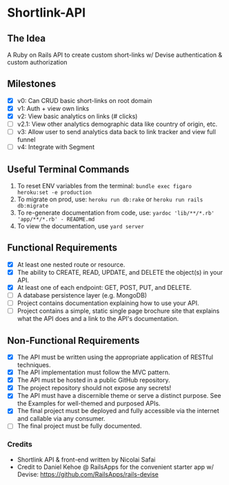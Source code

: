# Shortlink-API

## The Idea
A Ruby on Rails API to create custom short-links w/ Devise authentication & custom authorization

## Milestones

- [x] v0: Can CRUD basic short-links on root domain
- [x] v1: Auth + view own links
- [x] v2: View basic analytics on links (# clicks)
- [ ] v2.1: View other analytics demographic data like country of origin, etc.
- [ ] v3: Allow user to send analytics data back to link tracker and view full funnel
- [ ] v4: Integrate with Segment

## Useful Terminal Commands
1. To reset ENV variables from the terminal: `bundle exec figaro heroku:set -e production`
2. To migrate on prod, use: `heroku run db:rake` or `heroku run rails db:migrate`
3. To re-generate documentation from code, use: `yardoc 'lib/**/*.rb' 'app/**/*.rb' - README.md`
4. To view the documentation, use `yard server`

## Functional Requirements

- [x] At least one nested route or resource.
- [x] The ability to CREATE, READ, UPDATE, and DELETE the object(s) in your API.
- [x] At least one of each endpoint: GET, POST, PUT, and DELETE.
- [ ] A database persistence layer (e.g. MongoDB)
- [ ] Project contains documentation explaining how to use your API.
- [ ] Project contains a simple, static single page brochure site that explains what the API does and a link to the API's documentation.

## Non-Functional Requirements

- [x] The API must be written using the appropriate application of RESTful techniques.
- [x] The API implementation must follow the MVC pattern.
- [x] The API must be hosted in a public GitHub repository.
- [x] The project repository should not expose any secrets!
- [x] The API must have a discernible theme or serve a distinct purpose. See the Examples for well-themed and purposed APIs.
- [x] The final project must be deployed and fully accessible via the internet and callable via any consumer.
- [ ] The final project must be fully documented.

### Credits
- Shortlink API & front-end written by Nicolai Safai
- Credit to Daniel Kehoe @ RailsApps for the convenient starter app w/ Devise: https://github.com/RailsApps/rails-devise
